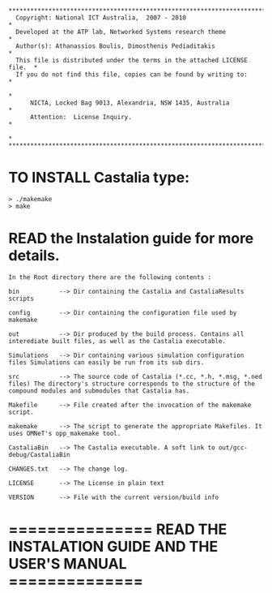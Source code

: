 	 **************************************************************************
 	  Copyright: National ICT Australia,  2007 - 2010                         *
 	  Developed at the ATP lab, Networked Systems research theme              *
 	  Author(s): Athanassios Boulis, Dimosthenis Pediaditakis                 *
 	  This file is distributed under the terms in the attached LICENSE file.  *
 	  If you do not find this file, copies can be found by writing to:        *
 	                                                                          *
 	      NICTA, Locked Bag 9013, Alexandria, NSW 1435, Australia             *
 	      Attention:  License Inquiry.                                        *
 	                                                                          *
 	***************************************************************************


# TO INSTALL Castalia type:
	> ./makemake
	> make

# READ the Instalation guide for more details.

	In the Root directory there are the following contents :
	
	bin           --> Dir containing the Castalia and CastaliaResults scripts
	
	config        --> Dir containing the configuration file used by makemake

	out           --> Dir produced by the build process. Contains all interediate built files, as well as the Castalia executable. 

	Simulations   --> Dir containing various simulation configuration files Simulations can easily be run from its sub dirs. 

	src           --> The source code of Castalia (*.cc, *.h, *.msg, *.ned files) The directory's structure corresponds to the structure of the compound modules and submodules that Castalia has. 

	Makefile      --> File created after the invocation of the makemake script.

	makemake      --> The script to generate the appropriate Makefiles. It uses OMNeT's opp_makemake tool.

	CastaliaBin   --> The Castalia executable. A soft link to out/gcc-debug/CastaliaBin

	CHANGES.txt   --> The change log.

	LICENSE       --> The License in plain text

	VERSION	      --> File with the current version/build info

# ===============  READ THE INSTALATION GUIDE AND THE USER'S MANUAL  ==============
